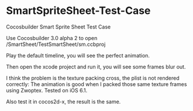 SmartSpriteSheet-Test-Case
==========================

Cocosbuilder Smart Sprite Sheet Test Case

Use Cocosbuilder 3.0 alpha 2 to open /SmartSheet/TestSmartSheet/sm.ccbproj

Play the default timeline, you will see the perfect animation.

Then open the xcode project and run it, you will see some frames blur out.

I think the problem is the texture packing cross, the plist is not rendered correctly: The animation is good when I packed those same texture frames using Zwoptex. 
Tested on iOS 6.1.

Also test it in cocos2d-x, the result is the same.
